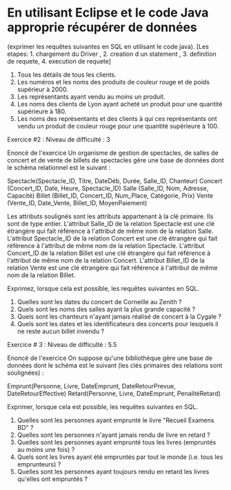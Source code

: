# En utilisant  Eclipse et le code Java approprie récupérer de données
(exprimer les requêtes suivantes en SQL en utilisant le code java).
[Les etapes:      1. chargement du Driver ,      2. creation d un statement ,      3. definition de requete,      4. execution de requete]

1. Tous les détails de tous les clients.
2. Les numéros et les noms des produits de couleur rouge et de poids supérieur à 2000.
3. Les représentants ayant vendu au moins un produit.
4. Les noms des clients de Lyon ayant acheté un produit pour une quantité supérieure à 180.
5. Les noms des représentants et des clients à qui ces représentants ont vendu un produit de couleur rouge pour une quantité supérieure à 100.

Exercice #2 : Niveau de difficulté : 3

Enoncé de l'exercice
Un organisme de gestion de spectacles, de salles de concert et de vente de billets de spectacles gère une base de données dont le schéma relationnel est le suivant :

Spectacle(Spectacle_ID, Titre, DateDéb, Durée, Salle_ID, Chanteur)
Concert (Concert_ID, Date, Heure, Spectacle_ID)
Salle (Salle_ID, Nom, Adresse, Capacité)
Billet (Billet_ID, Concert_ID, Num_Place, Catégorie, Prix)
Vente (Vente_ID, Date_Vente, Billet_ID, MoyenPaiement)

Les attributs soulignés sont les attributs appartenant à la clé primaire. Ils sont de type entier.
L'attribut Salle_ID de la relation Spectacle est une clé étrangère qui fait référence à l'attribut de même nom de la relation Salle. L'attribut Spectacle_ID de la relation Concert est une clé étrangère qui fait référence à l'attribut de même nom de la relation Spectacle. L'attribut Concert_ID de la relation Billet est une clé étrangère qui fait référence à l'attribut de même nom de la relation Concert.
L'attribut Billet_ID de la relation Vente est une clé étrangère qui fait référence à l'attribut de même nom de la relation Billet.

Exprimez, lorsque cela est possible, les requêtes suivantes en SQL.

1. Quelles sont les dates du concert de Corneille au Zenith ?
2. Quels sont les noms des salles ayant la plus grande capacité ?
3. Quels sont les chanteurs n'ayant jamais réalisé de concert à la Cygale ?
4. Quels sont les dates et les identificateurs des concerts pour lesquels il ne reste aucun billet invendu ?


Exercice # 3 : Niveau de difficulté : 5.5

Enoncé de l'exercice
On suppose qu'une bibliothèque gère une base de données dont le schéma est le suivant 
(les clés primaires des relations sont soulignées) :

Emprunt(Personne, Livre, DateEmprunt, DateRetourPrevue, DateRetourEffective)
Retard(Personne, Livre, DateEmprunt, PenalitéRetard)


Exprimer, lorsque cela est possible, les requêtes suivantes en SQL.

1. Quelles sont les personnes ayant emprunté le livre "Recueil Examens BD" ?
2. Quelles sont les personnes n'ayant jamais rendu de livre en retard ?
3. Quelles sont les personnes ayant emprunté tous les livres (empruntés au moins une fois) ?
4. Quels sont les livres ayant été empruntés par tout le monde (i.e. tous les emprunteurs) ?
5. Quelles sont les personnes ayant toujours rendu en retard les livres qu'elles ont empruntés ?

